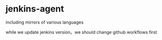 # jenkins-agent

including mirrors of various languages

while we update jenkins version，we should change github workflows first